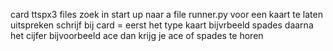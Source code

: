 card ttspx3 files
zoek in start up naar a file runner.py 
voor een kaart te laten uitspreken schrijf bij card = eerst het type kaart bijvrbeeld spades daarna het cijfer bijvoorbeeld ace 
dan krijg je ace of spades te horen
